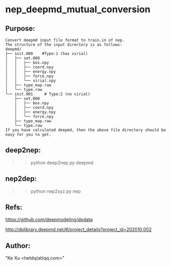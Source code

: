 # nep_deepmd_mutual_conversion

## Purpose:
    Convert deepmd input file format to train.in of nep.
    The structure of the input directory is as follows:
    deepmd/
    ├── init.000    #Type:1 (has virial)
    │   ├── set.000
    │   │   ├── box.npy
    │   │   ├── coord.npy
    │   │   ├── energy.npy
    │   │   ├── force.npy
    │   │   └── virial.npy
    │   ├── type_map.raw
    │   └── type.raw
    └── init.001     # Type:2 (no virial)
        ├── set.000
        │   ├── box.npy
        │   ├── coord.npy
        │   ├── energy.npy
        │   └── force.npy
        ├── type_map.raw
        └── type.raw
    If you have calculated deepmd, then the above file directory should be easy for you to get.

## deep2nep:
>> python deep2nep.py deepmd

## nep2dep:
>> python nep2xyz.py nep

## Refs:
https://github.com/deepmodeling/dpdata

http://dplibrary.deepmd.net/#/project_details?project_id=202010.002

## Author:
"Ke Xu <twtdq(at)qq.com>"
